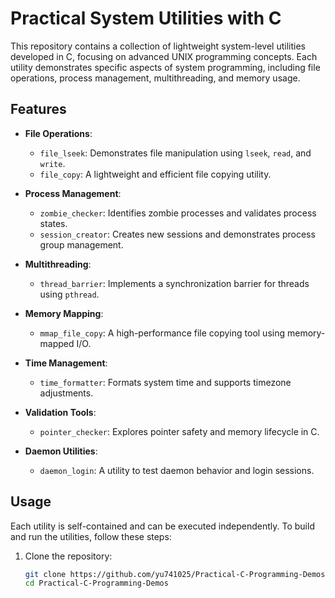 # Practical System Utilities with C

This repository contains a collection of lightweight system-level utilities developed in C, focusing on advanced UNIX programming concepts. Each utility demonstrates specific aspects of system programming, including file operations, process management, multithreading, and memory usage.

## Features

- **File Operations**:
  - `file_lseek`: Demonstrates file manipulation using `lseek`, `read`, and `write`.
  - `file_copy`: A lightweight and efficient file copying utility.

- **Process Management**:
  - `zombie_checker`: Identifies zombie processes and validates process states.
  - `session_creator`: Creates new sessions and demonstrates process group management.

- **Multithreading**:
  - `thread_barrier`: Implements a synchronization barrier for threads using `pthread`.

- **Memory Mapping**:
  - `mmap_file_copy`: A high-performance file copying tool using memory-mapped I/O.

- **Time Management**:
  - `time_formatter`: Formats system time and supports timezone adjustments.

- **Validation Tools**:
  - `pointer_checker`: Explores pointer safety and memory lifecycle in C.

- **Daemon Utilities**:
  - `daemon_login`: A utility to test daemon behavior and login sessions.

## Usage

Each utility is self-contained and can be executed independently. To build and run the utilities, follow these steps:

1. Clone the repository:
   ```bash
   git clone https://github.com/yu741025/Practical-C-Programming-Demos.git
   cd Practical-C-Programming-Demos
